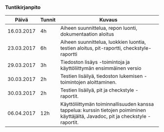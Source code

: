 ### Tuntikirjanpito
Päivä | Tunnit | Kuvaus
--------------- | ----- | ------
16.03.2017 | 4h | Aiheen suunnittelua, repon luonti, dokumentaation aloitus
23.03.2017 | 6h | Aiheen suunnittelua, luokkien luontia, testien aloitus, pit-raportti, checkstyle-raportti 
29.03.2017 | 3h | Tiedoston lisäys -toimintoja ja käyttöliittymän ensimmäinen versio
30.03.2017 | 2h | Testien lisäilyä, tiedoston lukemisen -toimintojen aloittaminen.
30.03.2017 | 2h | Testien lisäilyä, pit ja checkstyle -raportit.
06.04.2017 | 12h | Käyttöliittymän toiminnallisuuden kanssa tappelua: kurssin tietojen poimiminen käyttäjältä, Javadoc, pit ja checkstyle -raportit.

